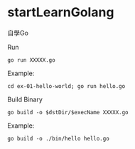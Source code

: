 # startLearnGolang
自學Go

Run

```
go run XXXXX.go
```

Example:

```
cd ex-01-hello-world; go run hello.go
```

Build Binary

```
go build -o $dstDir/$execName XXXXX.go
```

Example:

```
go build -o ./bin/hello hello.go
```


